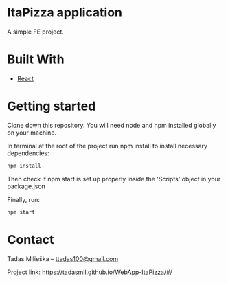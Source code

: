 # ItaPizza application

A simple FE project. 


# Built With
* [React](https://reactjs.org/)


# Getting started

Clone down this repository. You will need node and npm installed globally on your machine.

In terminal at the root of the project run npm install to install necessary dependencies:

```sh
npm install
```

Then check if npm start is set up properly inside the 'Scripts' object in your package.json

Finally, run:

```sh
npm start
```

# Contact

Tadas Milieška – ttadas100@gmail.com

Project link: https://tadasmil.github.io/WebApp-ItaPizza/#/
